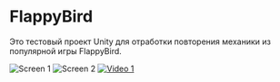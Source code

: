 # FlappyBird
 
Это тестовый проект Unity для отработки повторения механики из популярной игры FlappyBird.

![Screen 1](https://github.com/lengrab/FlappyBird/raw/main/Assets/Screens/1.PNG)
![Screen 2](https://github.com/lengrab/FlappyBird/raw/main/Assets/Screens/2.PNG)
[![Video 1]()]({https://github.com/lengrab/FlappyBird/raw/main/Assets/Screens/movie_002.mp4} "Link Title")
